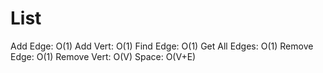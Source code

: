 # List

Add Edge: O(1)
Add Vert: O(1)
Find Edge: O(1)
Get All Edges: O(1)
Remove Edge: O(1)
Remove Vert: O(V)
Space: O(V+E)